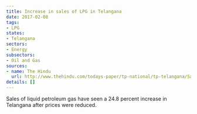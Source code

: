 ```yaml
---
title: Increase in sales of LPG in Telangana
date: 2017-02-08
tags:
- LPG
states:
- Telangana
sectors:
- Energy
subsectors:
- Oil and Gas
sources:
- name: The Hindu
  url: http://www.thehindu.com/todays-paper/tp-national/tp-telangana/Sale-of-automobile-LPG-goes-up-by-24/article17191392.ece
details: []
---
```


Sales of liquid petroleum gas have seen a 24.8 percent increase in Telangana after prices were reduced.
